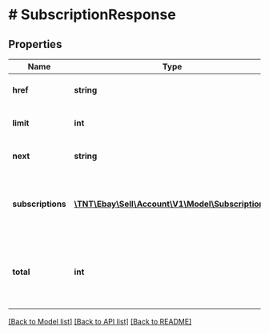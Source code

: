 # # SubscriptionResponse

## Properties

Name | Type | Description | Notes
------------ | ------------- | ------------- | -------------
**href** | **string** | This field is for future use. | [optional]
**limit** | **int** | This field is for future use. | [optional]
**next** | **string** | This field is for future use. | [optional]
**subscriptions** | [**\TNT\Ebay\Sell\Account\V1\Model\Subscription[]**](Subscription.md) | An array of subscriptions associated with the seller account. | [optional]
**total** | **int** | The total number of subscriptions displayed on the current page of results. | [optional]

[[Back to Model list]](../../README.md#models) [[Back to API list]](../../README.md#endpoints) [[Back to README]](../../README.md)
